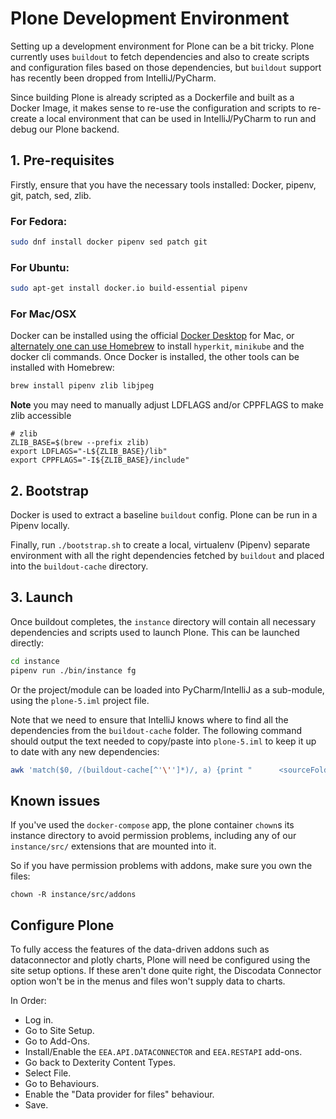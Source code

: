 # Plone Development Environment

Setting up a development environment for Plone can be a bit tricky. Plone currently uses `buildout` to fetch
dependencies and also to create scripts and configuration files based on those dependencies, but `buildout` support has recently been dropped from IntelliJ/PyCharm.

Since building Plone is already scripted as a Dockerfile and built as a Docker Image, it makes sense to re-use the configuration and scripts to re-create a local environment that can be used in IntelliJ/PyCharm to run and debug our Plone backend.

## 1. Pre-requisites

Firstly, ensure that you have the necessary tools installed: Docker, pipenv, git, patch, sed, zlib.

### For Fedora:
```bash
sudo dnf install docker pipenv sed patch git
```

### For Ubuntu:
```bash
sudo apt-get install docker.io build-essential pipenv
```

### For Mac/OSX

Docker can be installed using the official [Docker Desktop](https://www.docker.com/products/docker-desktop) for Mac, or [alternately one can use Homebrew](https://dhwaneetbhatt.com/blog/run-docker-without-docker-desktop-on-macos)
to install `hyperkit`, `minikube` and the docker cli commands. Once Docker is installed, the other tools can be installed with Homebrew:

```bash
brew install pipenv zlib libjpeg
```

**Note** you may need to manually adjust LDFLAGS and/or CPPFLAGS to make zlib accessible
```
# zlib
ZLIB_BASE=$(brew --prefix zlib)
export LDFLAGS="-L${ZLIB_BASE}/lib"
export CPPFLAGS="-I${ZLIB_BASE}/include"
```

## 2. Bootstrap
Docker is used to extract a baseline `buildout` config. Plone can be run in a Pipenv locally.

Finally, run `./bootstrap.sh` to create a local, virtualenv (Pipenv) separate environment with all the right dependencies fetched by `buildout` and placed into the `buildout-cache` directory.

## 3. Launch

Once buildout completes, the `instance` directory will contain all necessary dependencies and scripts used to launch Plone. This can be launched directly:
```bash
cd instance
pipenv run ./bin/instance fg
```

Or the project/module can be loaded into PyCharm/IntelliJ as a sub-module, using the `plone-5.iml` project file.

Note that we need to ensure that IntelliJ knows where to find all the dependencies from the `buildout-cache` folder. The following command should output the text needed to copy/paste into `plone-5.iml` to keep it up to date with any new dependencies:

```bash
awk 'match($0, /(buildout-cache[^'\'']*)/, a) {print "      <sourceFolder url=\"file://$MODULE_DIR$/" a[1] "\" isTestSource=\"false\" />"}' instance/bin/instance
```

## Known issues

If you've used the `docker-compose` app, the plone container `chown`s its instance directory to avoid permission problems, including any of our `instance/src/` extensions that are mounted into it.

So if you have permission problems with addons, make sure you own the files:

`chown -R instance/src/addons`

## Configure Plone

To fully access the features of the data-driven addons such as dataconnector and plotly charts, Plone will need be configured using the site setup options. If these aren't done quite right, the Discodata Connector option won't be in the menus and files won't supply data to charts.

In Order:
- Log in.
- Go to Site Setup.
- Go to Add-Ons.
- Install/Enable the `EEA.API.DATACONNECTOR` and `EEA.RESTAPI` add-ons.
- Go back to Dexterity Content Types.
- Select File.
- Go to Behaviours.
- Enable the "Data provider for files" behaviour.
- Save.
